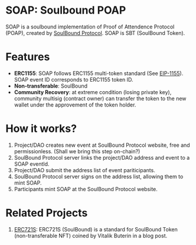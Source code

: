 # SOAP: Soulbound POAP
SOAP is a soulbound implementation of Proof of Attendence Protocol (POAP), created by [SoulBound Protocol](https://soulbound.life). SOAP is SBT (SoulBound Token).

# Features

- **ERC1155**: SOAP follows ERC1155 multi-token standard (See [EIP-1155](https://eips.ethereum.org/EIPS/eip-1155)). SOAP event ID corresponds to ERC1155 token ID.
- **Non-transferable**: SoulBound
- **Community Recovery**: at extreme condition (losing private key), community multisig (contract owner) can transfer the token to the new wallet under the approvement of the token holder.

# How it works?

1. Project/DAO creates new event at SoulBound Protocol website, free and permissionless. (Shall we bring this step on-chain?)
2. SoulBound Protocol server links the project/DAO address and event to a SOAP eventId.
3. Project/DAO submit the address list of event pariticipants.
4. SoulBound Protocol server signs on the address list, allowing them to mint SOAP.
5. Participants mint SOAP at the SoulBound Protocol website.

# Related Projects

1. [ERC721S](https://github.com/SoulBoundProtocol/ERC721S): ERC721S (SoulBound) is a standard for SoulBound Token (non-transferable NFT) coined by Vitalik Buterin in a blog post.

